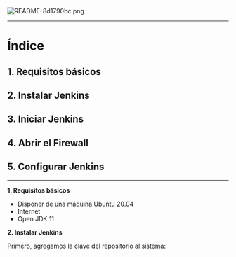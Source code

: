 <img alt="README-8d1790bc.png" src="assets/README-8d1790bc.png" width="" height="" >
<hr/>

# Índice #

## 1. Requisitos básicos ##

## 2. Instalar Jenkins ##

## 3. Iniciar Jenkins ##

## 4. Abrir el Firewall ##

## 5. Configurar Jenkins ##


<hr/>

**1. Requisitos básicos**

- Disponer de una máquina Ubuntu 20.04
- Internet
- Open JDK 11

**2. Instalar Jenkins**

<p>Primero, agregamos la clave del repositorio al sistema:</p>

<p></p>
<p></p>
<p></p>
<p></p>
<p></p>
<p></p>
<p></p>
<p></p>
<p></p>
<p></p>
<p></p>
<p></p>
<p></p>
<p></p>
<p></p>
<p></p>
<p></p>
<p></p>
<p></p>
<p></p>
<p></p>
<p></p>
<p></p>
<p></p>
<p></p>
<p></p>
<p></p>
